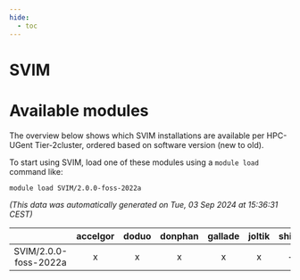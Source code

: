 ```yaml
---
hide:
  - toc
---
```


SVIM
====

# Available modules


The overview below shows which SVIM installations are available per HPC-UGent Tier-2cluster, ordered based on software version (new to old).

To start using SVIM, load one of these modules using a `module load` command like:

```shell
module load SVIM/2.0.0-foss-2022a
```

*(This data was automatically generated on Tue, 03 Sep 2024 at 15:36:31 CEST)*  

| |accelgor|doduo|donphan|gallade|joltik|shinx|skitty|
| :---: | :---: | :---: | :---: | :---: | :---: | :---: | :---: |
|SVIM/2.0.0-foss-2022a|x|x|x|x|x|-|x|
